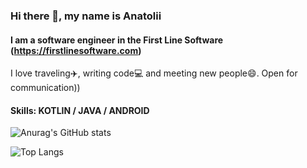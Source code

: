 ### Hi there 👋, my name is Anatolii
#### I am a software engineer in the First Line Software (https://firstlinesoftware.com)

I love traveling:airplane:, writing code:computer: and meeting new people:smile:. Open for communication))

#### Skills: KOTLIN / JAVA / ANDROID

![Anurag's GitHub stats](https://github-readme-stats.vercel.app/api?username=af2905&hide=contribs,prs) 

![Top Langs](https://github-readme-stats.vercel.app/api/top-langs/?username=af2905&layout=compact)
